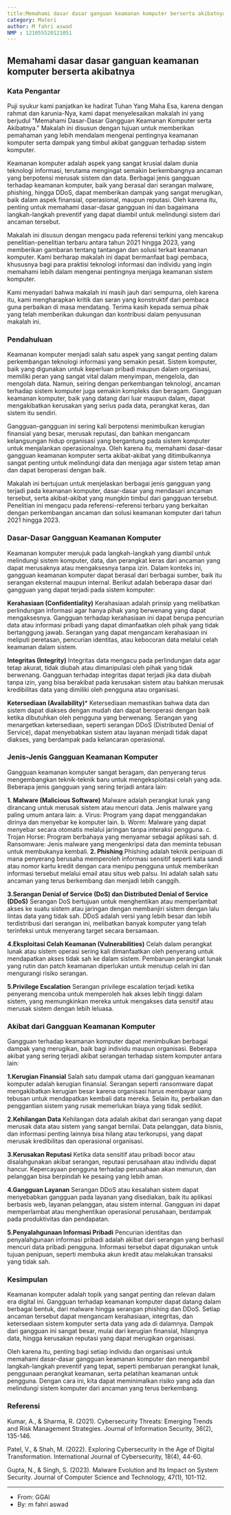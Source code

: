 ```yaml
---
title:Memahami dasar dasar ganguan keamanan komputer berserta akibatnya
category: Materi
author: M fahri aswad
NMP : 121055520121051
---
```


## Memahami dasar dasar ganguan keamanan komputer berserta akibatnya

### Kata Pengantar
Puji syukur kami panjatkan ke hadirat Tuhan Yang Maha Esa, karena dengan rahmat dan karunia-Nya, kami dapat menyelesaikan makalah ini yang berjudul "Memahami Dasar-Dasar Gangguan Keamanan Komputer serta Akibatnya." Makalah ini disusun dengan tujuan untuk memberikan pemahaman yang lebih mendalam mengenai pentingnya keamanan komputer serta dampak yang timbul akibat gangguan terhadap sistem komputer.

Keamanan komputer adalah aspek yang sangat krusial dalam dunia teknologi informasi, terutama mengingat semakin berkembangnya ancaman yang berpotensi merusak sistem dan data. Berbagai jenis gangguan terhadap keamanan komputer, baik yang berasal dari serangan malware, phishing, hingga DDoS, dapat memberikan dampak yang sangat merugikan, baik dalam aspek finansial, operasional, maupun reputasi. Oleh karena itu, penting untuk memahami dasar-dasar gangguan ini dan bagaimana langkah-langkah preventif yang dapat diambil untuk melindungi sistem dari ancaman tersebut.

Makalah ini disusun dengan mengacu pada referensi terkini yang mencakup penelitian-penelitian terbaru antara tahun 2021 hingga 2023, yang memberikan gambaran tentang tantangan dan solusi terkait keamanan komputer. Kami berharap makalah ini dapat bermanfaat bagi pembaca, khususnya bagi para praktisi teknologi informasi dan individu yang ingin memahami lebih dalam mengenai pentingnya menjaga keamanan sistem komputer.

Kami menyadari bahwa makalah ini masih jauh dari sempurna, oleh karena itu, kami mengharapkan kritik dan saran yang konstruktif dari pembaca guna perbaikan di masa mendatang. Terima kasih kepada semua pihak yang telah memberikan dukungan dan kontribusi dalam penyusunan makalah ini.

### Pendahuluan

Keamanan komputer menjadi salah satu aspek yang sangat penting dalam perkembangan teknologi informasi yang semakin pesat. Sistem komputer, baik yang digunakan untuk keperluan pribadi maupun dalam organisasi, memiliki peran yang sangat vital dalam menyimpan, mengelola, dan mengolah data. Namun, seiring dengan perkembangan teknologi, ancaman terhadap sistem komputer juga semakin kompleks dan beragam. Gangguan keamanan komputer, baik yang datang dari luar maupun dalam, dapat mengakibatkan kerusakan yang serius pada data, perangkat keras, dan sistem itu sendiri.

Gangguan-gangguan ini sering kali berpotensi menimbulkan kerugian finansial yang besar, merusak reputasi, dan bahkan mengancam kelangsungan hidup organisasi yang bergantung pada sistem komputer untuk menjalankan operasionalnya. Oleh karena itu, memahami dasar-dasar gangguan keamanan komputer serta akibat-akibat yang ditimbulkannya sangat penting untuk melindungi data dan menjaga agar sistem tetap aman dan dapat beroperasi dengan baik.

Makalah ini bertujuan untuk menjelaskan berbagai jenis gangguan yang terjadi pada keamanan komputer, dasar-dasar yang mendasari ancaman tersebut, serta akibat-akibat yang mungkin timbul dari gangguan tersebut. Penelitian ini mengacu pada referensi-referensi terbaru yang berkaitan dengan perkembangan ancaman dan solusi keamanan komputer dari tahun 2021 hingga 2023.

### Dasar-Dasar Gangguan Keamanan Komputer

Keamanan komputer merujuk pada langkah-langkah yang diambil untuk melindungi sistem komputer, data, dan perangkat keras dari ancaman yang dapat merusaknya atau mengaksesnya tanpa izin. Dalam konteks ini, gangguan keamanan komputer dapat berasal dari berbagai sumber, baik itu serangan eksternal maupun internal. Berikut adalah beberapa dasar dari gangguan yang dapat terjadi pada sistem komputer:

**Kerahasiaan (Confidentiality)**
Kerahasiaan adalah prinsip yang melibatkan perlindungan informasi agar hanya pihak yang berwenang yang dapat mengaksesnya. Gangguan terhadap kerahasiaan ini dapat berupa pencurian data atau informasi pribadi yang dapat dimanfaatkan oleh pihak yang tidak bertanggung jawab. Serangan yang dapat mengancam kerahasiaan ini meliputi peretasan, pencurian identitas, atau kebocoran data melalui celah keamanan dalam sistem.

**Integritas (Integrity)**
Integritas data mengacu pada perlindungan data agar tetap akurat, tidak diubah atau dimanipulasi oleh pihak yang tidak berwenang. Gangguan terhadap integritas dapat terjadi jika data diubah tanpa izin, yang bisa berakibat pada kerusakan sistem atau bahkan merusak kredibilitas data yang dimiliki oleh pengguna atau organisasi.

**Ketersediaan (Availability)***
Ketersediaan memastikan bahwa data dan sistem dapat diakses dengan mudah dan dapat beroperasi dengan baik ketika dibutuhkan oleh pengguna yang berwenang. Serangan yang menargetkan ketersediaan, seperti serangan DDoS (Distributed Denial of Service), dapat menyebabkan sistem atau layanan menjadi tidak dapat diakses, yang berdampak pada kelancaran operasional.

### Jenis-Jenis Gangguan Keamanan Komputer
Gangguan keamanan komputer sangat beragam, dan penyerang terus mengembangkan teknik-teknik baru untuk mengeksploitasi celah yang ada. Beberapa jenis gangguan yang sering terjadi antara lain:

**1. Malware (Malicious Software)**
Malware adalah perangkat lunak yang dirancang untuk merusak sistem atau mencuri data. Jenis malware yang paling umum antara lain:
a. Virus: Program yang dapat menggandakan dirinya dan menyebar ke komputer lain.
b. Worm: Malware yang dapat menyebar secara otomatis melalui jaringan tanpa interaksi pengguna.
c. Trojan Horse: Program berbahaya yang menyamar sebagai aplikasi sah.
d. Ransomware: Jenis malware yang mengenkripsi data dan meminta tebusan untuk membukanya kembali.
**2. Phishing**
Phishing adalah teknik penipuan di mana penyerang berusaha memperoleh informasi sensitif seperti kata sandi atau nomor kartu kredit dengan cara menipu pengguna untuk memberikan informasi tersebut melalui email atau situs web palsu. Ini adalah salah satu ancaman yang terus berkembang dan menjadi lebih canggih.

 **3.Serangan Denial of Service (DoS) dan Distributed Denial of Service (DDoS)**
Serangan DoS bertujuan untuk menghentikan atau memperlambat akses ke suatu sistem atau jaringan dengan membanjiri sistem dengan lalu lintas data yang tidak sah. DDoS adalah versi yang lebih besar dan lebih terdistribusi dari serangan ini, melibatkan banyak komputer yang telah terinfeksi untuk menyerang target secara bersamaan.

**4.Eksploitasi Celah Keamanan (Vulnerabilities)**
Celah dalam perangkat lunak atau sistem operasi sering kali dimanfaatkan oleh penyerang untuk mendapatkan akses tidak sah ke dalam sistem. Pembaruan perangkat lunak yang rutin dan patch keamanan diperlukan untuk menutup celah ini dan mengurangi risiko serangan.

**5.Privilege Escalation**
Serangan privilege escalation terjadi ketika penyerang mencoba untuk memperoleh hak akses lebih tinggi dalam sistem, yang memungkinkan mereka untuk mengakses data sensitif atau merusak sistem dengan lebih leluasa.
    
### Akibat dari Gangguan Keamanan Komputer
Gangguan terhadap keamanan komputer dapat menimbulkan berbagai dampak yang merugikan, baik bagi individu maupun organisasi. Beberapa akibat yang sering terjadi akibat serangan terhadap sistem komputer antara lain:

**1.Kerugian Finansial**
Salah satu dampak utama dari gangguan keamanan komputer adalah kerugian finansial. Serangan seperti ransomware dapat mengakibatkan kerugian besar karena organisasi harus membayar uang tebusan untuk mendapatkan kembali data mereka. Selain itu, perbaikan dan penggantian sistem yang rusak memerlukan biaya yang tidak sedikit.

**2.Kehilangan Data**
Kehilangan data adalah akibat dari serangan yang dapat merusak data atau sistem yang sangat bernilai. Data pelanggan, data bisnis, dan informasi penting lainnya bisa hilang atau terkorupsi, yang dapat merusak kredibilitas dan operasional organisasi.

**3.Kerusakan Reputasi**
Ketika data sensitif atau pribadi bocor atau disalahgunakan akibat serangan, reputasi perusahaan atau individu dapat hancur. Kepercayaan pengguna terhadap perusahaan akan menurun, dan pelanggan bisa berpindah ke pesaing yang lebih aman.

**4.Gangguan Layanan**
Serangan DDoS atau kesalahan sistem dapat menyebabkan gangguan pada layanan yang disediakan, baik itu aplikasi berbasis web, layanan pelanggan, atau sistem internal. Gangguan ini dapat memperlambat atau menghentikan operasional perusahaan, berdampak pada produktivitas dan pendapatan.

**5.Penyalahgunaan Informasi Pribadi**
Pencurian identitas dan penyalahgunaan informasi pribadi adalah akibat dari serangan yang berhasil mencuri data pribadi pengguna. Informasi tersebut dapat digunakan untuk tujuan penipuan, seperti membuka akun kredit atau melakukan transaksi yang tidak sah.


### Kesimpulan

Keamanan komputer adalah topik yang sangat penting dan relevan dalam era digital ini. Gangguan terhadap keamanan komputer dapat datang dalam berbagai bentuk, dari malware hingga serangan phishing dan DDoS. Setiap ancaman tersebut dapat mengancam kerahasiaan, integritas, dan ketersediaan sistem komputer serta data yang ada di dalamnya. Dampak dari gangguan ini sangat besar, mulai dari kerugian finansial, hilangnya data, hingga kerusakan reputasi yang dapat merugikan organisasi.

Oleh karena itu, penting bagi setiap individu dan organisasi untuk memahami dasar-dasar gangguan keamanan komputer dan mengambil langkah-langkah preventif yang tepat, seperti pembaruan perangkat lunak, penggunaan perangkat keamanan, serta pelatihan keamanan untuk pengguna. Dengan cara ini, kita dapat meminimalkan risiko yang ada dan melindungi sistem komputer dari ancaman yang terus berkembang.


### Referensi

Kumar, A., & Sharma, R. (2021). Cybersecurity Threats: Emerging Trends and Risk Management Strategies. Journal of Information Security, 36(2), 135-146.

Patel, V., & Shah, M. (2022). Exploring Cybersecurity in the Age of Digital Transformation. International Journal of Cybersecurity, 18(4), 44-60.

Gupta, N., & Singh, S. (2023). Malware Evolution and Its Impact on System Security. Journal of Computer Science and Technology, 47(1), 101-112.


---
- From: GGAI
- By: m fahri aswad
